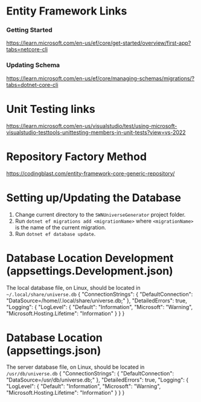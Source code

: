 ﻿# Entity Framework Links
### Getting Started
https://learn.microsoft.com/en-us/ef/core/get-started/overview/first-app?tabs=netcore-cli
### Updating Schema
https://learn.microsoft.com/en-us/ef/core/managing-schemas/migrations/?tabs=dotnet-core-cli

# Unit Testing links
https://learn.microsoft.com/en-us/visualstudio/test/using-microsoft-visualstudio-testtools-unittesting-members-in-unit-tests?view=vs-2022

# Repository Factory Method
https://codingblast.com/entity-framework-core-generic-repository/

# Setting up/Updating the Database
1. Change current directory to the `SWNUniverseGenerator` project folder.
2. Run `dotnet ef migrations add <migrationName>` where `<migrationName>` is the name of the current migration.
3. Run `dotnet ef database update`.

# Database Location Development (appsettings.Development.json)
The local database file, on Linux, should be located in `~/.local/share/universe.db`
{
"ConnectionStrings": {
"DefaultConnection": "DataSource=/home/<USER>/.local/share/universe.db;"
},
"DetailedErrors": true,
"Logging": {
"LogLevel": {
"Default": "Information",
"Microsoft": "Warning",
"Microsoft.Hosting.Lifetime": "Information"
}
}
}

# Database Location (appsettings.json)
The server database file, on Linux, should be located in `/usr/db/universe.db`
{
"ConnectionStrings": {
"DefaultConnection": "DataSource=/usr/db/universe.db;"
},
"DetailedErrors": true,
"Logging": {
"LogLevel": {
"Default": "Information",
"Microsoft": "Warning",
"Microsoft.Hosting.Lifetime": "Information"
}
}
}